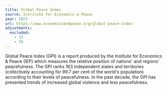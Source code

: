 ```yaml
---
title: Global Peace Index
source: Institute for Economics & Peace
year: 2023
url: https://www.economicsandpeace.org/global-peace-index
adjustments:
  excluded:
    - 33
    - 70
---
```


Global Peace Index (GPI) is a report produced by the Institute for Economics & Peace (IEP) which measures the relative position of nations' and regions' peacefulness. The GPI ranks 163 independent states and territories (collectively accounting for 99.7 per cent of the world's population) according to their levels of peacefulness. In the past decade, the GPI has presented trends of increased global violence and less peacefulness.

